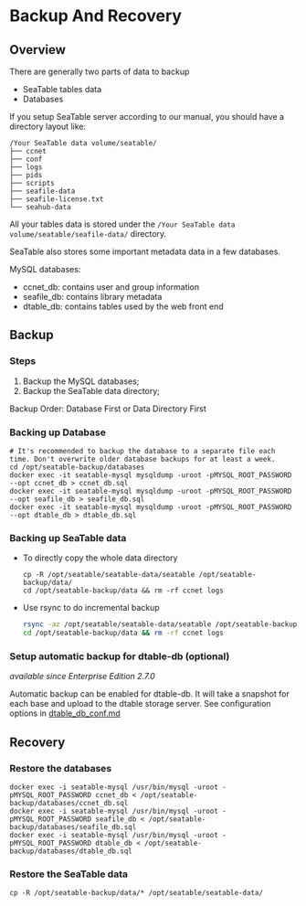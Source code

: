 # Backup And Recovery

## Overview

There are generally two parts of data to backup

* SeaTable tables data
* Databases

If you setup SeaTable server according to our manual, you should have a directory layout like:

```
/Your SeaTable data volume/seatable/
├── ccnet
├── conf
├── logs
├── pids
├── scripts
├── seafile-data
├── seafile-license.txt
└── seahub-data

```

All your tables data is stored under the `/Your SeaTable data volume/seatable/seafile-data/` directory.

SeaTable also stores some important metadata data in a few databases.

MySQL databases:

* ccnet_db: contains user and group information
* seafile_db: contains library metadata
* dtable_db: contains tables used by the web front end

## Backup

### Steps

1. Backup the MySQL databases;
2. Backup the SeaTable data directory;

Backup Order: Database First or Data Directory First

### Backing up Database

```
# It's recommended to backup the database to a separate file each time. Don't overwrite older database backups for at least a week.
cd /opt/seatable-backup/databases
docker exec -it seatable-mysql mysqldump -uroot -pMYSQL_ROOT_PASSWORD --opt ccnet_db > ccnet_db.sql
docker exec -it seatable-mysql mysqldump -uroot -pMYSQL_ROOT_PASSWORD --opt seafile_db > seafile_db.sql
docker exec -it seatable-mysql mysqldump -uroot -pMYSQL_ROOT_PASSWORD --opt dtable_db > dtable_db.sql

```

### Backing up SeaTable data

* To directly copy the whole data directory

  ```
  cp -R /opt/seatable/seatable-data/seatable /opt/seatable-backup/data/
  cd /opt/seatable-backup/data && rm -rf ccnet logs

  ```

* Use rsync to do incremental backup

  ```bash
  rsync -az /opt/seatable/seatable-data/seatable /opt/seatable-backup/data/
  cd /opt/seatable-backup/data && rm -rf ccnet logs

  ```

### Setup automatic backup for dtable-db (optional)

_available since Enterprise Edition 2.7.0_

Automatic backup can be enabled for dtable-db. It will take a snapshot for each base and upload to the dtable storage server. See configuration options in [dtable_db_conf.md](../config/dtable_db_conf.md)

## Recovery

### Restore the databases

```
docker exec -i seatable-mysql /usr/bin/mysql -uroot -pMYSQL_ROOT_PASSWORD ccnet_db < /opt/seatable-backup/databases/ccnet_db.sql
docker exec -i seatable-mysql /usr/bin/mysql -uroot -pMYSQL_ROOT_PASSWORD seafile_db < /opt/seatable-backup/databases/seafile_db.sql
docker exec -i seatable-mysql /usr/bin/mysql -uroot -pMYSQL_ROOT_PASSWORD dtable_db < /opt/seatable-backup/databases/dtable_db.sql

```

### Restore the SeaTable data

```
cp -R /opt/seatable-backup/data/* /opt/seatable/seatable-data/

```
